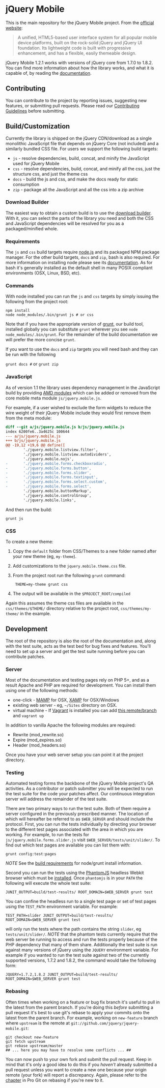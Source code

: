 # jQuery Mobile

This is the main repository for the jQuery Mobile project. From the [official website](http://jquerymobile.com):

> A unified, HTML5-based user interface system for all popular mobile device platforms, built on the rock-solid jQuery and jQuery UI foundation. Its lightweight code is built with progressive enhancement, and has a flexible, easily themeable design.

jQuery Mobile 1.2.1 works with versions of jQuery core from 1.7.0 to 1.8.2. You can find more information about how the library works, and what it is capable of, by reading the [documentation](http://jquerymobile.com/demos/).

## Contributing

You can contribute to the project by reporting issues, suggesting new features, or submitting pull requests.
Please read our [Contributing Guidelines](https://github.com/jquery/jquery-mobile/blob/master/CONTRIBUTING.md) before submitting.


## Build/Customization

Currently the library is shipped on the jQuery CDN/download as a single monolithic JavaScript file that depends on jQuery Core (not included) and a similarly bundled CSS file. For users we support the following build targets:

* `js` - resolve dependencies, build, concat, and minify the JavaScript used for jQuery Mobile
* `css` - resolve dependencies, build, concat, and minify all the css, just the structure css, and just the theme css
* `docs` - build the js and css, and make the docs ready for static consumption
* `zip` - package all the JavaScript and all the css into a zip archive

### Download Builder

The easiest way to obtain a custom build is to use the [download builder](http://jquerymobile.com/download-builder/). With it, you can select the parts of the library you need and both the CSS and JavaScript dependencies will be resolved for you as a packaged/minified whole.

### Requirements

The `js` and `css` build targets require [node.js](http://nodejs.org/) and its packaged NPM package manager. For the other build targets, `docs` and `zip`, bash is also required. For more information on installing node please see its [documentation](http://nodejs.org/#download). As for bash it's generally installed as the default shell in many POSIX compliant environments (OSX, Linux, BSD, etc).

### Commands

With node installed you can run the `js` and `css` targets by simply issuing the following from the project root:

    npm install
    node node_modules/.bin/grunt js # or css

Note that if you have the appropriate version of [grunt](https://github.com/cowboy/grunt), our build tool, installed globally you can substitute `grunt` wherever you see `node node_modules/.bin/grunt`. For the remainder of the build documentation we will prefer the more concise `grunt`.

If you want to use the `docs` and `zip` targets you will need bash and they can be run with the following

   `grunt docs #` or `grunt zip`

### JavaScript

As of version 1.1 the library uses dependency management in the JavaScript build by providing [AMD modules](https://github.com/amdjs/amdjs-api/wiki/AMD) which can be added or removed from the core mobile meta module `js/jquery.mobile.js`.

For example, if a user wished to exclude the form widgets to reduce the wire weight of their jQuery Mobile include they would first remove them from the meta module:

```diff
diff --git a/js/jquery.mobile.js b/js/jquery.mobile.js
index 6200fe6..3a4625c 100644
--- a/js/jquery.mobile.js
+++ b/js/jquery.mobile.js
@@ -19,12 +19,6 @@ define([
        './jquery.mobile.listview.filter',
        './jquery.mobile.listview.autodividers',
        './jquery.mobile.nojs',
-       './jquery.mobile.forms.checkboxradio',
-       './jquery.mobile.forms.button',
-       './jquery.mobile.forms.slider',
-       './jquery.mobile.forms.textinput',
-       './jquery.mobile.forms.select.custom',
-       './jquery.mobile.forms.select',
        './jquery.mobile.buttonMarkup',
        './jquery.mobile.controlGroup',
        './jquery.mobile.links',
```

And then run the build:

    grunt js

### CSS

To create a new theme:

1. Copy the `default` folder from CSS/Themes to a new folder named after your new theme (eg, `my-theme`).
2. Add customizations to the `jquery.mobile.theme.css` file.
3. From the project root run the following `grunt` command:

        THEME=my-theme grunt css

4. The output will be available in the `$PROJECT_ROOT/compiled`

Again this assumes the theme css files are available in the `css/themes/$THEME/` directory relative to the project root, `css/themes/my-theme/` in the example.

## Development

The root of the repository is also the root of the documentation and, along with the test suite, acts as the test bed for bug fixes and features. You'll need to set up a server and get the test suite running before you can contribute patches.

### Server

Most of the documentation and testing pages rely on PHP 5+, and as a result Apache and PHP are required for development. You can install them using one of the following methods:

* one-click - [MAMP](http://www.mamp.info/en/downloads/index.html) for OSX, [XAMP](http://www.apachefriends.org/en/xampp.html) for OSX/Windows
* existing web server - eg, `~/Sites` directory on OSX.
* virtual machine - If [Vagrant](http://vagrantup.com) is installed you can add [this remote/branch](https://github.com/johnbender/jquery-mobile/tree/vagrant) and `vagrant up`

In addition to vanilla Apache the following modules are required:

* Rewrite (mod\_rewrite.so)
* Expire (mod\_expires.so)
* Header (mod\_headers.so)

Once you have your web server setup you can point it at the project directory.

### Testing

Automated testing forms the backbone of the jQuery Mobile project's QA activities. As a contributor or patch submitter you will be expected to run the test suite for the code your patches affect. Our continuous integration server will address the remainder of the test suite.

There are two primary ways to run the test suite. Both of them require a server configured in the previously prescribed manner. The location of which will hereafter be referred to as `$WEB_SERVER` and should include the protocol. First, you can run the tests individually by directing your browser to the different test pages associated with the area in which you are working. For example, to run the tests for `js/jquery.mobile.forms.slider.js` visit `$WEB_SERVER/tests/unit/slider/`. To find out which test pages are available you can list them with:

    grunt config:test:pages

_NOTE_ See the [build requirements](#requirements) for node/grunt install information.

Second you can run the tests using the [PhantomJS](http://phantomjs.org/) headless Webkit browser which must be [installed](http://code.google.com/p/phantomjs/wiki/Installation). Once `phantomjs` is in your `PATH` the following will execute the whole test suite:

    JUNIT_OUTPUT=build/test-results/ ROOT_DOMAIN=$WEB_SERVER grunt test

You can confine the headless run to a single test page or set of test pages using the `TEST_PATH` environment variable. For example:

    TEST_PATH=slider JUNIT_OUTPUT=build/test-results/ ROOT_DOMAIN=$WEB_SERVER grunt test

will only run the tests where the path contains the string `slider`, eg `tests/unit/slider/`. *NOTE* that the phantom tests currently require that the web server be running to access and run the tests properly because of the PHP dependency that many of them share. Additionally the test suite is run against many versions of jQuery using the `JQUERY` environment variable. For example if you wanted to run the test suite against two of the currently supported versions, 1.7.2 and 1.8.2, the command would take the following form:

    JQUERY=1.7.2,1.8.2 JUNIT_OUTPUT=build/test-results/ ROOT_DOMAIN=$WEB_SERVER grunt test

### Rebasing

Often times when working on a feature or bug fix branch it's useful to pull in the latest from the parent branch. If you're doing this _before_ submitting a pull request it's best to use git's rebase to apply your commits onto the latest from the parent branch. For example, working on `new-feature` branch where `upstream` is the remote at `git://github.com/jquery/jquery-mobile.git`:

    git checkout new-feature
    git fetch upstream
    git rebase upstream/master
    ## ... here you may have to resolve some conflicts ... ##

You can now push to your own fork and submit the pull request. Keep in mind that it's only a good idea to do this if you _haven't_ already submitted a pull request unless you want to create a new one because your origin remote (your fork) will report a discrepancy. Again, please refer to the [chapter](http://git-scm.com/book/ch3-6.html) in Pro Git on rebasing if you're new to it.
